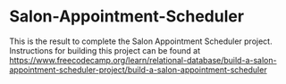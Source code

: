 # Salon-Appointment-Scheduler

This is the result to complete the Salon Appointment Scheduler project. Instructions for building this project can be found at https://www.freecodecamp.org/learn/relational-database/build-a-salon-appointment-scheduler-project/build-a-salon-appointment-scheduler
